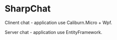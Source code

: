 # SharpChat

Clinent chat - application use Caliburn.Micro + Wpf.

Server chat - application use EntityFramework. 